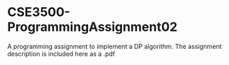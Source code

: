 # CSE3500-ProgrammingAssignment02
A programming assignment to implement a DP algorithm.
The assignment description is included here as a .pdf
